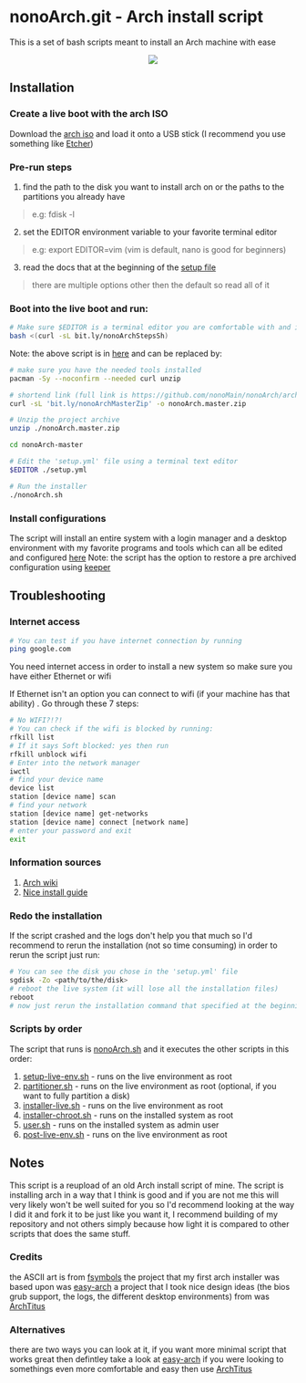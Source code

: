 # nonoArch.git - Arch install script
This is a set of bash scripts meant to install an Arch machine with ease
<p align="center">
  <img src="https://img.shields.io/github/repo-size/nonomain/nonoArch?style=for-the-badge">
</p>

## Installation
### Create a live boot with the arch ISO
Download the [arch iso](https://archlinux.org/download/) and load it onto a USB stick (I recommend you use something like [Etcher](https://www.balena.io/etcher/))

### Pre-run steps
1. find the path to the disk you want to install arch on or the paths to the partitions you already have
> e.g: fdisk -l
2. set the EDITOR environment variable to your favorite terminal editor
> e.g: export EDITOR=vim (vim is default, nano is good for beginners)
3. read the docs that at the beginning of the [setup file](./setup.yml)
> there are multiple options other then the default so read all of it

### Boot into the live boot and run:
```bash
# Make sure $EDITOR is a terminal editor you are comfortable with and is installed on the live boot
bash <(curl -sL bit.ly/nonoArchStepsSh)
```
Note: the above script is in [here](./.howto.sh)
and can be replaced by:
```bash
# make sure you have the needed tools installed
pacman -Sy --noconfirm --needed curl unzip

# shortend link (full link is https://github.com/nonoMain/nonoArch/archive/master.zip)
curl -sL 'bit.ly/nonoArchMasterZip' -o nonoArch.master.zip

# Unzip the project archive
unzip ./nonoArch.master.zip

cd nonoArch-master

# Edit the 'setup.yml' file using a terminal text editor
$EDITOR ./setup.yml

# Run the installer
./nonoArch.sh
```

### Install configurations
The script will install an entire system with a login manager and a desktop environment
with my favorite programs and tools which can all be edited and configured [here](./.toInstall/)
Note: the script has the option to restore a pre archived configuration
using [keeper](https://github.com/nonoMain/keeper)

## Troubleshooting
### Internet access

```bash
# You can test if you have internet connection by running
ping google.com
```

You need internet access in order to install a new system so make sure you have either Ethernet
or wifi

If Ethernet isn't an option you can connect to wifi (if your machine has that ability) . Go through these 7 steps:
```bash
# No WIFI?!?!
# You can check if the wifi is blocked by running:
rfkill list
# If it says Soft blocked: yes then run
rfkill unblock wifi
# Enter into the network manager
iwctl
# find your device name
device list
station [device name] scan
# find your network
station [device name] get-networks
station [device name] connect [network name]
# enter your password and exit
exit
```

### Information sources
1. [Arch wiki](https://wiki.archlinux.org/title/Installation_guide)
2. [Nice install guide](https://github.com/rickellis/Arch-Linux-Install-Guide)

### Redo the installation
If the script crashed and the logs don't help you that much so I'd recommend to rerun the installation (not so time consuming)
in order to rerun the script just run:
```bash
# You can see the disk you chose in the 'setup.yml' file
sgdisk -Zo <path/to/the/disk>
# reboot the live system (it will lose all the installation files)
reboot
# now just rerun the installation command that specified at the beginning of this README.md
```

### Scripts by order
The script that runs is [nonoArch.sh](./nonoArch.sh) and it executes the other scripts in this order:
1. [setup-live-env.sh](./.scripts/setup-live-env.sh) - runs on the live environment as root
2. [partitioner.sh](./.scripts/partitioner.sh) - runs on the live environment as root (optional, if you want to fully partition a disk)
3. [installer-live.sh](./.scripts/installer-live.sh) - runs on the live environment as root
4. [installer-chroot.sh](./.scripts/installer-chroot.sh) - runs on the installed system as root
5. [user.sh](./.scripts/user.sh) - runs on the installed system as admin user
6. [post-live-env.sh](./.scripts/post-live-env.sh) - runs on the live environment as root

## Notes
This script is a reupload of an old Arch install script of mine.
The script is installing arch in a way that I think is good and if you are not me this will very likely won't
be well suited for you so I'd recommend looking at the way I did it and fork it to be just like you want it,
I recommend building of my repository and not others simply because how light it is compared to other scripts that
does the same stuff.

### Credits
the ASCII art is from [fsymbols](https://fsymbols.com/generators/carty/)
the project that my first arch installer was based upon was [easy-arch](https://github.com/classy-giraffe/easy-arch)
a project that I took nice design ideas (the bios grub support, the logs, the different desktop environments) from was [ArchTitus](https://github.com/ChrisTitusTech/ArchTitus)

### Alternatives
there are two ways you can look at it, if you want more minimal script that works great then defintley take a look at [easy-arch](https://github.com/classy-giraffe/easy-arch)
if you were looking to somethings even more comfortable and easy then use [ArchTitus](https://github.com/ChrisTitusTech/ArchTitus)
